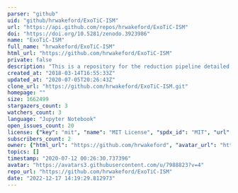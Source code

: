 ```yaml
---
parser: "github"
uid: "github/hrwakeford/ExoTiC-ISM"
url: "https://api.github.com/repos/hrwakeford/ExoTiC-ISM"
doi: "https://doi.org/10.5281/zenodo.3923986"
name: "ExoTiC-ISM"
full_name: "hrwakeford/ExoTiC-ISM"
html_url: "https://github.com/hrwakeford/ExoTiC-ISM"
private: false
description: "This is a repository for the reduction pipeline detailed in Wakeford, et al., 2016, ApJ. The method implements marginalization across a series of models to represent stochastic models for observatory and instrument systematics. This is primarily for HST WFC3, however, may be extened to STIS in the future. "
created_at: "2018-03-14T16:55:33Z"
updated_at: "2020-07-05T20:26:43Z"
clone_url: "https://github.com/hrwakeford/ExoTiC-ISM.git"
homepage: ""
size: 1662499
stargazers_count: 3
watchers_count: 3
language: "Jupyter Notebook"
open_issues_count: 20
license: {"key": "mit", "name": "MIT License", "spdx_id": "MIT", "url": "https://api.github.com/licenses/mit", "node_id": "MDc6TGljZW5zZTEz"}
subscribers_count: 2
owner: {"html_url": "https://github.com/hrwakeford", "avatar_url": "https://avatars3.githubusercontent.com/u/7988823?v=4", "login": "hrwakeford", "type": "User"}
topics: []
timestamp: "2020-07-12 00:26:30.737396"
avatar: "https://avatars3.githubusercontent.com/u/7988823?v=4"
repo_url: "https://github.com/hrwakeford/ExoTiC-ISM"
date: "2022-12-17 14:19:29.812973"
---
```

